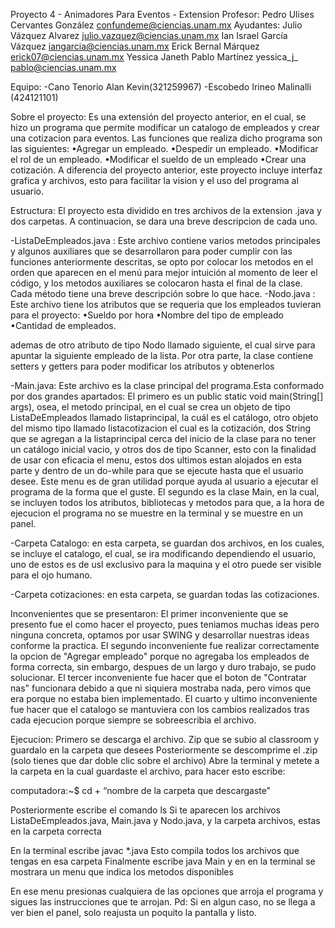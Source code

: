 Proyecto 4 - Animadores Para Eventos - Extension
Profesor:
Pedro Ulises Cervantes González confundeme@ciencias.unam.mx
Ayudantes:
Julio Vázquez Alvarez julio.vazquez@ciencias.unam.mx
Ian Israel García Vázquez iangarcia@ciencias.unam.mx
Erick Bernal Márquez erick07@ciencias.unam.mx
Yessica Janeth Pablo Martínez yessica_j_ pablo@ciencias.unam.mx

Equipo:
-Cano Tenorio Alan Kevin(321259967)
-Escobedo Irineo Malinalli (424121101)


Sobre el proyecto:
Es una extensión del proyecto anterior, en el cual, se hizo un programa que permite modificar un catalogo de empleados y crear una cotizacion para eventos.
Las funciones que realiza dicho programa son las siguientes:
•Agregar un empleado.
•Despedir un empleado.
•Modificar el rol de un empleado.
•Modificar el sueldo de un empleado
•Crear una cotización.
A diferencia del proyecto anterior, este proyecto incluye interfaz grafica y archivos, esto para facilitar la vision y el uso del programa al usuario.

Estructura:
El proyecto esta dividido en tres archivos de la extension .java y dos carpetas. A continuacion, se dara una breve descripcion de cada uno.

-ListaDeEmpleados.java : Este archivo contiene varios metodos principales y algunos auxiliares que se desarrollaron para poder cumplir con las funciones anteriormente descritas, se opto por colocar los metodos en el
orden que aparecen en el menú para mejor intuición al momento de leer el código, y los metodos auxiliares se colocaron hasta el final de la clase. Cada método tiene una breve descripción sobre lo que hace.
-Nodo.java : Este archivo tiene los atributos que se requeria que los empleados tuvieran para el proyecto:
•Sueldo por hora 
•Nombre del tipo de empleado 
•Cantidad de empleados.

ademas de otro atributo de tipo Nodo llamado siguiente, el cual sirve para apuntar la siguiente empleado de la lista. Por otra parte, la clase contiene setters y getters para poder modificar los atributos y obtenerlos

-Main.java: Este archivo es la clase principal del programa.Esta conformado por dos grandes apartados:
El primero es un public static void main(String[] args), osea, el metodo principal, en el cual se crea un objeto de tipo ListaDeEmpleados llamado listaprincipal, la cuál es el catálogo, otro objeto del mismo tipo llamado 
listacotizacion el cual es la cotización, dos String que se agregan a la listaprincipal  cerca del inicio de la clase para no tener un catálogo inicial vacio, y otros dos de tipo Scanner, esto con la finalidad de usar 
con eficacia el menu, estos dos ultimos estan alojados en esta parte y dentro de un do-while para que se ejecute hasta que el usuario desee. Este menu es de gran utilidad porque ayuda al usuario a ejecutar el programa 
de la forma que el guste.
El segundo es la clase Main, en la cual, se incluyen todos los atributos, bibliotecas y metodos para que, a la hora de ejecucion el programa no se muestre en la terminal y se muestre en un panel.

-Carpeta Catalogo: en esta carpeta, se guardan dos archivos, en los cuales, se incluye el catalogo, el cual, se ira modificando dependiendo el usuario, uno de estos es de usl exclusivo para la maquina y el otro puede ser visible para el ojo humano.

-Carpeta cotizaciones: en esta carpeta, se guardan todas las cotizaciones.

Inconvenientes que se presentaron:
El primer inconveniente que se presento fue el como hacer el proyecto, pues teniamos muchas ideas pero ninguna concreta, optamos por usar SWING y desarrollar nuestras ideas conforme la practica.
El segundo inconveniente fue realizar correctamente la opcion de "Agregar empleado" porque no agregaba los empleados de forma correcta, sin embargo, despues de un largo y duro trabajo, se pudo solucionar.
El tercer inconveniente fue hacer que el boton de "Contratar nas" funcionara debido a que ni siquiera mostraba nada, pero vimos que era porque no estaba bien implementado.
El cuarto y ultimo inconveniente fue hacer que el catalogo se mantuviera con los cambios realizados  tras cada ejecucion porque siempre se sobreescribia el archivo.

Ejecucion:
Primero se descarga el archivo. Zip que se subio al classroom y guardalo en la carpeta que desees
Posteriormente se descomprime el .zip (solo tienes que  dar doble clic sobre el archivo)
Abre la terminal y metete a la carpeta en la cual guardaste el archivo, para hacer esto escribe:

computadora:~$ cd + “nombre de la carpeta que descargaste”

Posteriormente escribe el comando ls
Si te aparecen los archivos ListaDeEmpleados.java, Main.java y Nodo.java, y la carpeta archivos, estas en la carpeta correcta

En la terminal escribe javac *.java
Esto compila todos los archivos que tengas en esa carpeta
Finalmente escribe java Main y en en la terminal se mostrara un menu que indica los metodos disponibles

En ese menu presionas cualquiera de las opciones que arroja el programa y sigues las instrucciones que te arrojan.
Pd: Si en algun caso, no se llega a ver bien el panel, solo reajusta un poquito la pantalla y listo.
